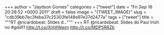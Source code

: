 
+++
author = "Jaydson Gomes"
categories = ["tweet"]
date = "Fri Sep 16 20:28:52 +0000 2011"
draft = false
image = "{TWEET_IMAGE}"
slug = "cdb39bb7ec3feba37c25303fe148e97e37d2477a"
tags = ["tweet"]
title = """RT @ricardobeat: Slides d..."""
+++
RT @ricardobeat: Slides do Paul Irish no #gdd11 http://t.co/XntjhNwm http://t.co/MDP5R6Zb
